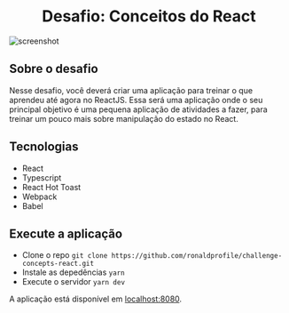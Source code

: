 <h1 align="center">Desafio: Conceitos do React</h1>

<img src="https://ik.imagekit.io/gczsuhmv3/ignite-to.do.png?updatedAt=1638236135083" alt="screenshot"/>

## Sobre o desafio

Nesse desafio, você deverá criar uma aplicação para treinar o que aprendeu até agora no ReactJS. Essa será uma aplicação onde o seu principal objetivo é uma pequena aplicação de atividades a fazer, para treinar um pouco mais sobre manipulação do estado no React.


## Tecnologias 

- React
- Typescript
- React Hot Toast
- Webpack
- Babel

## Execute a aplicação

- Clone o repo `git clone https://github.com/ronaldprofile/challenge-concepts-react.git`
- Instale as depedências `yarn`
- Execute o servidor `yarn dev`

A aplicação está disponível em [localhost:8080](http://localhost:8080).
